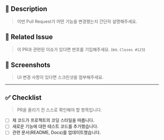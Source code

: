 ## 📝 Description

> 이번 Pull Request가 어떤 기능을 변경했는지 간단히 설명해주세요.

## 🔗 Related Issue

> 이 PR과 관련된 이슈가 있다면 번호를 기입해주세요. (ex. `Closes #123`)

## 📸 Screenshots

> UI 변경 사항이 있다면 스크린샷을 첨부해주세요.

---

## ✅ Checklist

> PR을 올리기 전 스스로 확인해야 할 항목입니다.

-   [ ] 제 코드가 프로젝트의 코딩 스타일을 따릅니다.
-   [ ] 새로운 기능에 대한 테스트 코드를 추가했습니다.
-   [ ] 관련 문서(README, Docs)를 업데이트했습니다.